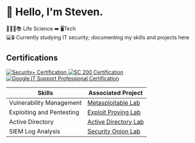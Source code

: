 # 👋 Hello, I'm Steven.

👩🏻‍🎓📚  Life Science ➡️ 🖥️Tech <br/>
💻🔒  Currently studying IT security; documenting my skills and projects here<br/>

## Certifications
</div><div style="display: inline-block;">
    <a href="https://www.credly.com/badges/51aedf61-04a0-4186-b0d9-7ff62951cc54/linked_in_profile">
        <img src="https://img.shields.io/badge/-Security%2B-EE4C2C?&style=for-the-badge&logo=CompTIA&logoColor=white" alt="Security+ Certification" />
<div style="display: inline-block;">
    <a href="https://learn.microsoft.com/en-us/users/stevennguyen-9849/credentials/6c3a0004dce2d373?ref=https%3A%2F%2Fwww.linkedin.com%2F">
        <img src="https://img.shields.io/badge/-SC%20200-0078D4?&style=for-the-badge&logo=Microsoft&logoColor=white" alt="SC 200 Certification" />
    </a>
</div>
<div style="display: inline-block;">
    <a href="https://raw.githubusercontent.com/StevenNguyenCyber/Images/main/google%20it.png?token=GHSAT0AAAAAACTJL6TNRJ66S5CIUAJWVNPOZTOOEQA">
        <img src="https://img.shields.io/badge/-Google%20IT%20Support%20Professional-4285F4?&style=for-the-badge&logo=Google&logoColor=white" alt="Google IT Support Professional Certification" />
    </a>
</div>

 <br />

| Skills                                        | Associated Project         |
|-----------------------------------------------|----------------------------|
| Vulnerability Management                      | <a href="https://github.com/StevenNguyenCyber/Vulnerability-Management">Metasploitable Lab</a>|
| Exploiting and Pentesting                     | <a href="https://github.com/StevenNguyenCyber/Vulnerability-Management/blob/main/ExploitProvingGround.md">Exploit Proving Lab</a>       |
| Active Directory                              | <a href="In-Progress">Active Directory Lab</a>|
| SIEM Log Analysis                             | <a href="In-Progress">Security Onion Lab</a>  |



